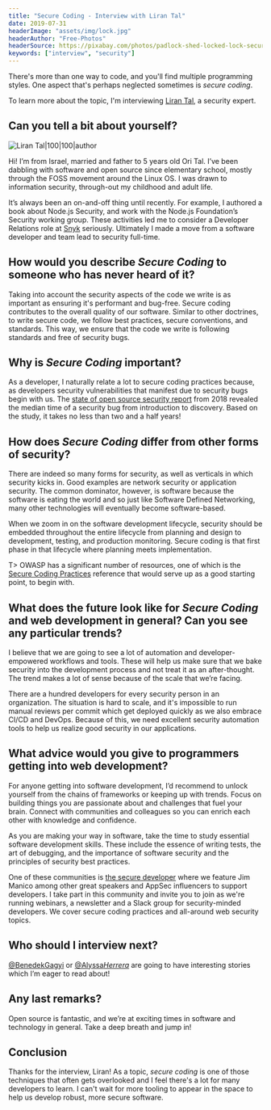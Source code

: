 ```yaml
---
title: "Secure Coding - Interview with Liran Tal"
date: 2019-07-31
headerImage: "assets/img/lock.jpg"
headerAuthor: "Free-Photos"
headerSource: https://pixabay.com/photos/padlock-shed-locked-lock-secure-690286/
keywords: ["interview", "security"]
---
```


There's more than one way to code, and you'll find multiple programming styles. One aspect that's perhaps neglected sometimes is _secure coding_.

To learn more about the topic, I'm interviewing [Liran Tal](https://twitter.com/liran_tal), a security expert.

## Can you tell a bit about yourself?

![Liran Tal|100|100|author](https://www.gravatar.com/avatar/287bb23f57a850c63f8bbd50c7ad7bed?s=200")

Hi! I’m from Israel, married and father to 5 years old Ori Tal. I’ve been dabbling with software and open source since elementary school, mostly through the FOSS movement around the Linux OS. I was drawn to information security, through-out my childhood and adult life.

It’s always been an on-and-off thing until recently. For example, I authored a book about Node.js Security, and work with the Node.js Foundation’s Security working group. These activities led me to consider a Developer Relations role at [Snyk](https://snyk.io) seriously. Ultimately I made a move from a software developer and team lead to security full-time.

## How would you describe _Secure Coding_ to someone who has never heard of it?

Taking into account the security aspects of the code we write is as important as ensuring it's performant and bug-free. Secure coding contributes to the overall quality of our software. Similar to other doctrines, to write secure code, we follow best practices, secure conventions, and standards. This way, we ensure that the code we write is following standards and free of security bugs.

## Why is _Secure Coding_ important?

As a developer, I naturally relate a lot to secure coding practices because, as developers security vulnerabilities that manifest due to security bugs begin with us. The [state of open source security report](https://snyk.io/opensourcesecurity-2019/) from 2018 revealed the median time of a security bug from introduction to discovery. Based on the study, it takes no less than two and a half years!

## How does _Secure Coding_ differ from other forms of security?

There are indeed so many forms for security, as well as verticals in which security kicks in. Good examples are network security or application security. The common dominator, however, is software because the software is eating the world and so just like Software Defined Networking, many other technologies will eventually become software-based.

When we zoom in on the software development lifecycle, security should be embedded throughout the entire lifecycle from planning and design to development, testing, and production monitoring. Secure coding is that first phase in that lifecycle where planning meets implementation.

T> OWASP has a significant number of resources, one of which is the [Secure Coding Practices](https://www.owasp.org/index.php/OWASP_Secure_Coding_Practices_-_Quick_Reference_Guide) reference that would serve up as a good starting point, to begin with.

## What does the future look like for _Secure Coding_ and web development in general? Can you see any particular trends?

I believe that we are going to see a lot of automation and developer-empowered workflows and tools. These will help us make sure that we bake security into the development process and not treat it as an after-thought. The trend makes a lot of sense because of the scale that we’re facing.

There are a hundred developers for every security person in an organization. The situation is hard to scale, and it's impossible to run manual reviews per commit which get deployed quickly as we also embrace CI/CD and DevOps. Because of this, we need excellent security automation tools to help us realize good security in our applications.

## What advice would you give to programmers getting into web development?

For anyone getting into software development, I’d recommend to unlock yourself from the chains of frameworks or keeping up with trends. Focus on building things you are passionate about and challenges that fuel your brain. Connect with communities and colleagues so you can enrich each other with knowledge and confidence.

As you are making your way in software, take the time to study essential software development skills. These include the essence of writing tests, the art of debugging, and the importance of software security and the principles of security best practices.

One of these communities is [the secure developer](https://www.thesecuredeveloper.com/post/owasp-top-ten-proactive-controls-jim-manico) where we feature Jim Manico among other great speakers and AppSec influencers to support developers. I take part in this community and invite you to join as we're running webinars, a newsletter and a Slack group for security-minded developers. We cover secure coding practices and all-around web security topics.

## Who should I interview next?

[@BenedekGagyi](https://twitter.com/BenedekGagyi) or [@Alyssa*Herrera*](https://twitter.com/Alyssa_Herrera_) are going to have interesting stories which I’m eager to read about!

## Any last remarks?

Open source is fantastic, and we’re at exciting times in software and technology in general. Take a deep breath and jump in!

## Conclusion

Thanks for the interview, Liran! As a topic, _secure coding_ is one of those techniques that often gets overlooked and I feel there's a lot for many developers to learn. I can't wait for more tooling to appear in the space to help us develop robust, more secure software.
